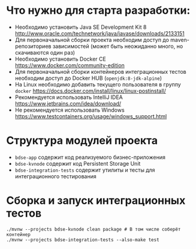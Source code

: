 # Что нужно для старта разработки:
- Необходимо установить Java SE Development Kit 8 <http://www.oracle.com/technetwork/java/javase/downloads/2133151>
- Для первоначальной сборки проекта необходим доступ до maven-репозиториев зависимостей (может быть неожиданно много,
 но скачиваются один раз)
- Необходимо установить Docker CE <https://www.docker.com/community-edition>
- Для первоначальной сборки контейнеров интеграционных тестов необходим доступ до Docker HUB (`openjdk:8-jdk-alpine`)
- На Linux необходимо добавить текущего пользователя в группу `docker` <https://docs.docker.com/install/linux/linux-postinstall/>
- Рекомендуется использовать IntelliJ IDEA <https://www.jetbrains.com/idea/download/>
- Не рекомендуется использовать Windows <https://www.testcontainers.org/usage/windows_support.html>

# Структура модулей проекта
- `bdse-app` содержит код реализуемого бизнес-приложения
- `bdse-kvnode` содержит код Persistent Storage Unit
- `bdse-integration-tests` содержит утилиты и тесты для интеграционного тестирования

# Сборка и запуск интеграционных тестов
```
./mvnw --projects bdse-kvnode clean package # В том числе соберёт контейнер
./mvnw --projects bdse-integration-tests --also-make test
```

